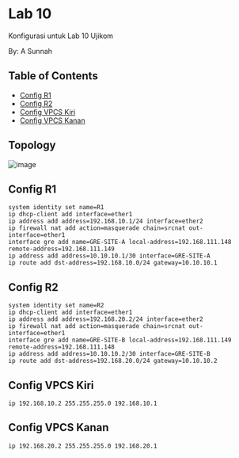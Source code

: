 # Lab 10

Konfigurasi untuk Lab 10 Ujikom

By: A Sunnah

## Table of Contents
- [Config R1](#config-r1)
- [Config R2](#config-r2)
- [Config VPCS Kiri](#config-vpcs-kiri)
- [Config VPCS Kanan](#config-vpcs-kanan)

## Topology
![image](https://user-images.githubusercontent.com/100014814/160050480-b414029d-5d8b-4fdb-b94e-256a3ccc5ddc.png)

## Config R1
```
system identity set name=R1
ip dhcp-client add interface=ether1
ip address add address=192.168.10.1/24 interface=ether2
ip firewall nat add action=masquerade chain=srcnat out-interface=ether1
interface gre add name=GRE-SITE-A local-address=192.168.111.148 remote-address=192.168.111.149
ip address add address=10.10.10.1/30 interface=GRE-SITE-A
ip route add dst-address=192.168.10.0/24 gateway=10.10.10.1
```

## Config R2
```
system identity set name=R2
ip dhcp-client add interface=ether1
ip address add address=192.168.20.2/24 interface=ether2
ip firewall nat add action=masquerade chain=srcnat out-interface=ether1
interface gre add name=GRE-SITE-B local-address=192.168.111.149 remote-address=192.168.111.148
ip address add address=10.10.10.2/30 interface=GRE-SITE-B
ip route add dst-address=192.168.20.0/24 gateway=10.10.10.2
```

## Config VPCS Kiri
```
ip 192.168.10.2 255.255.255.0 192.168.10.1
```

## Config VPCS Kanan
```
ip 192.168.20.2 255.255.255.0 192.168.20.1
```
